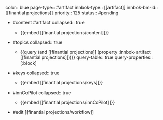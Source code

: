 color:: blue
page-type:: #artifact
innbok-type:: [[artifact]]
innbok-bm-id:: [[finantial projections]]
priority:: 125
status:: #pending

- #content #artifact
  collapsed:: true
	- {{embed [[finantial projections/content]]}}
- #topics
   collapsed:: true
    - {{query (and [[finantial projections]] (property :innbok-artifact [[finantial projections]]))}}
      query-table:: true
      query-properties:: [:block]
- #keys
  collapsed:: true
	- {{embed [[finantial projections/keys]]}}
- #innCoPilot
   collapsed:: true
	 - {{embed [[finantial projections/innCoPilot]]}}

- #edit [[finantial projections/workflow]]

